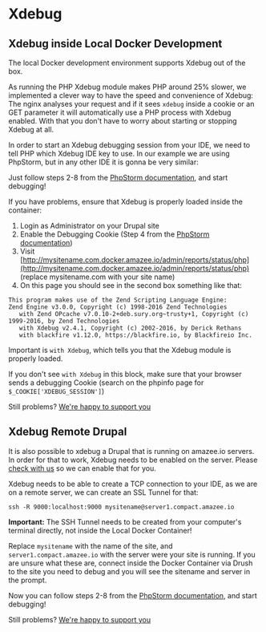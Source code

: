 # Xdebug

## Xdebug inside Local Docker Development

The local Docker development environment supports Xdebug out of the box.

As running the PHP Xdebug module makes PHP around 25% slower, we implemented a clever way to have the speed and convenience of Xdebug: The nginx analyses your request and if it sees `xdebug` inside a cookie or an GET parameter it will automatically use a PHP process with Xdebug enabled. With that you don't have to worry about starting or stopping Xdebug at all.

In order to start an Xdebug debugging session from your IDE, we need to tell PHP which Xdebug IDE key to use. In our example we are using PhpStorm, but in any other IDE it is gonna be very similar:

Just follow steps 2-8 from the [PhpStorm documentation](https://confluence.jetbrains.com/display/PhpStorm/Zero-configuration+Web+Application+Debugging+with+Xdebug+and+PhpStorm), and start debugging!

If you have problems, ensure that Xdebug is properly loaded inside the container:

1. Login as Administrator on your Drupal site
2. Enable the Debugging Cookie \(Step 4 from the [PhpStorm documentation](https://confluence.jetbrains.com/display/PhpStorm/Zero-configuration+Web+Application+Debugging+with+Xdebug+and+PhpStorm)\)
3. Visit [http://mysitename.com.docker.amazee.io/admin/reports/status/php](http://mysitename.com.docker.amazee.io/admin/reports/status/php) \(replace mysitename.com with your site name\)
4. On this page you should see in the second box something like that:

```
This program makes use of the Zend Scripting Language Engine:
Zend Engine v3.0.0, Copyright (c) 1998-2016 Zend Technologies
   with Zend OPcache v7.0.10-2+deb.sury.org~trusty+1, Copyright (c) 1999-2016, by Zend Technologies 
   with Xdebug v2.4.1, Copyright (c) 2002-2016, by Derick Rethans
   with blackfire v1.12.0, https://blackfire.io, by Blackfireio Inc.
```

Important is `with Xdebug`, which tells you that the Xdebug module is properly loaded.

If you don't see `with Xdebug` in this block, make sure that your browser sends a debugging Cookie \(search on the phpinfo page for `$_COOKIE['XDEBUG_SESSION']`\)

Still problems? [We're happy to support you](https://docs.amazee.io/support.html)

## Xdebug Remote Drupal

It is also possible to xdebug a Drupal that is running on amazee.io servers. In order for that to work, Xdebug needs to be enabled on the server. Please [check with us](/support.md) so we can enable that for you.

Xdebug needs to be able to create a TCP connection to your IDE, as we are on a remote server, we can create an SSL Tunnel for that:

```
ssh -R 9000:localhost:9000 mysitename@server1.compact.amazee.io
```

**Important:** The SSH Tunnel needs to be created from your computer's terminal directly, not inside the Local Docker Container!

Replace `mysitename` with the name of the site, and `server1.compact.amazee.io` with the server were your site is running. If you are unsure what these are, connect inside the Docker Container via Drush to the site you need to debug and you will see the sitename and server in the prompt.

Now you can follow steps 2-8 from the [PhpStorm documentation](https://confluence.jetbrains.com/display/PhpStorm/Zero-configuration+Web+Application+Debugging+with+Xdebug+and+PhpStorm), and start debugging! 

Still problems? [We're happy to support you](https://docs.amazee.io/support.html)



